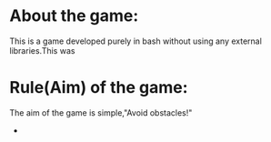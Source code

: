# <title>Velocity raptor</title>
<h1>About the game:</h1>
<span>This is a game developed purely in bash without using any external libraries.This was</span>
<h1>Rule(Aim) of the game:</h1>
<span>The aim of the game is simple,"Avoid obstacles!"</span>
</>
<ul>
<li></li>
</ul>
